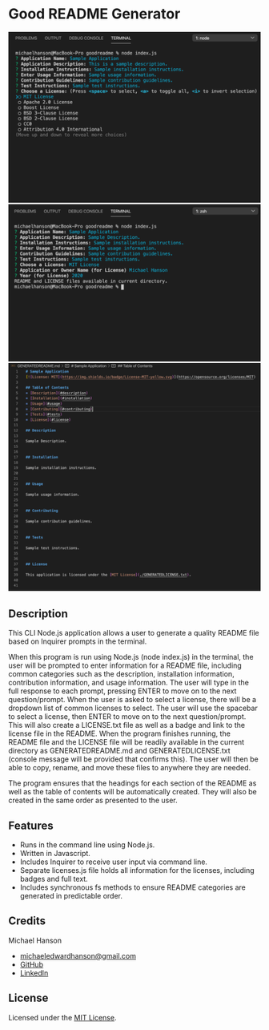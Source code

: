 # Good README Generator

![Screenshot of Good README Generator](./assets/images/screenshot1.jpg)
![Screenshot of Good README Generator](./assets/images/screenshot2.jpg)
![Screenshot of Good README Generator](./assets/images/screenshot3.jpg)

## Description 

This CLI Node.js application allows a user to generate a quality README file based on Inquirer prompts in the terminal. 

When this program is run using Node.js (node index.js) in the terminal, the user will be prompted to enter information for a README file, including common categories such as the description, installation information, contribution information, and usage information. The user will type in the full response to each prompt, pressing ENTER to move on to the next question/prompt. When the user is asked to select a license, there will be a dropdown list of common licenses to select. The user will use the spacebar to select a license, then ENTER to move on to the next question/prompt. This will also create a LICENSE.txt file as well as a badge and link to the license file in the README. When the program finishes running, the README file and the LICENSE file will be readily available in the current directory as GENERATEDREADME.md and GENERATEDLICENSE.txt (console message will be provided that confirms this). The user will then be able to copy, rename, and move these files to anywhere they are needed. 

The program ensures that the headings for each section of the README as well as the table of contents will be automatically created. They will also be created in the same order as presented to the user. 

## Features

* Runs in the command line using Node.js.
* Written in Javascript. 
* Includes Inquirer to receive user input via command line. 
* Separate licenses.js file holds all information for the licenses, including badges and full text.
* Includes synchronous fs methods to ensure README categories are generated in predictable order.

## Credits

Michael Hanson
* michaeledwardhanson@gmail.com
* [GitHub](https://github.com/mhans003)
* [LinkedIn](https://www.linkedin.com/in/michaeledwardhanson/)

## License 

Licensed under the [MIT License](./LICENSE.txt).
